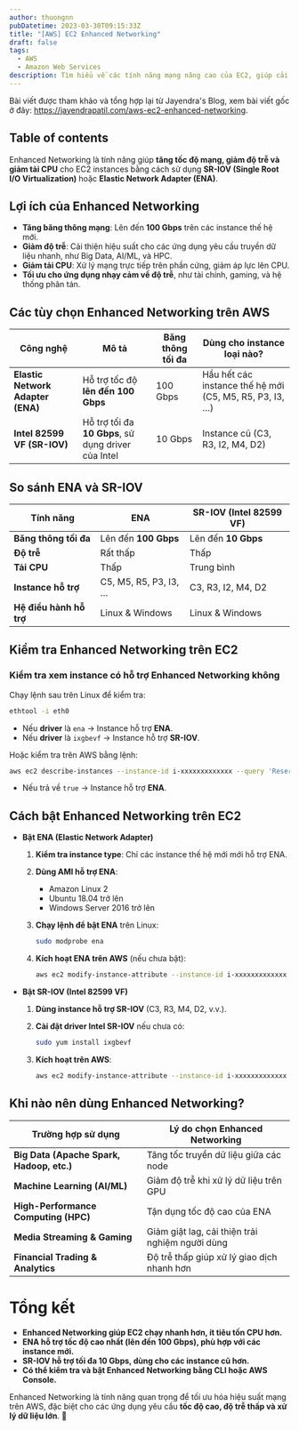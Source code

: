 ```yaml
---
author: thuongnn
pubDatetime: 2023-03-30T09:15:33Z
title: "[AWS] EC2 Enhanced Networking"
draft: false
tags:
  - AWS
  - Amazon Web Services
description: Tìm hiểu về các tính năng mạng nâng cao của EC2, giúp cải thiện hiệu suất và độ tin cậy của mạng.
---
```


Bài viết được tham khảo và tổng hợp lại từ Jayendra's Blog, xem bài viết gốc ở đây: https://jayendrapatil.com/aws-ec2-enhanced-networking.

## Table of contents

Enhanced Networking là tính năng giúp **tăng tốc độ mạng, giảm độ trễ và giảm tải CPU** cho EC2 instances bằng cách sử dụng **SR-IOV (Single Root I/O Virtualization)** hoặc **Elastic Network Adapter (ENA)**.

## **Lợi ích của Enhanced Networking**

- **Tăng băng thông mạng**: Lên đến **100 Gbps** trên các instance thế hệ mới.
- **Giảm độ trễ**: Cải thiện hiệu suất cho các ứng dụng yêu cầu truyền dữ liệu nhanh, như Big Data, AI/ML, và HPC.
- **Giảm tải CPU**: Xử lý mạng trực tiếp trên phần cứng, giảm áp lực lên CPU.
- **Tối ưu cho ứng dụng nhạy cảm về độ trễ**, như tài chính, gaming, và hệ thống phân tán.

## **Các tùy chọn Enhanced Networking trên AWS**

| **Công nghệ**                     | **Mô tả**                                           | **Băng thông tối đa** | **Dùng cho instance loại nào?**                         |
| --------------------------------- | --------------------------------------------------- | --------------------- | ------------------------------------------------------- |
| **Elastic Network Adapter (ENA)** | Hỗ trợ tốc độ **lên đến 100 Gbps**                  | 100 Gbps              | Hầu hết các instance thế hệ mới (C5, M5, R5, P3, I3, …) |
| **Intel 82599 VF (SR-IOV)**       | Hỗ trợ tối đa **10 Gbps**, sử dụng driver của Intel | 10 Gbps               | Instance cũ (C3, R3, I2, M4, D2)                        |

## **So sánh ENA và SR-IOV**

| **Tính năng**           | **ENA**               | **SR-IOV (Intel 82599 VF)** |
| ----------------------- | --------------------- | --------------------------- |
| **Băng thông tối đa**   | Lên đến **100 Gbps**  | Lên đến **10 Gbps**         |
| **Độ trễ**              | Rất thấp              | Thấp                        |
| **Tải CPU**             | Thấp                  | Trung bình                  |
| **Instance hỗ trợ**     | C5, M5, R5, P3, I3, … | C3, R3, I2, M4, D2          |
| **Hệ điều hành hỗ trợ** | Linux & Windows       | Linux & Windows             |

## **Kiểm tra Enhanced Networking trên EC2**

### **Kiểm tra xem instance có hỗ trợ Enhanced Networking không**

Chạy lệnh sau trên Linux để kiểm tra:

```bash
ethtool -i eth0
```

- Nếu **driver** là `ena` → Instance hỗ trợ **ENA**.
- Nếu **driver** là `ixgbevf` → Instance hỗ trợ **SR-IOV**.

Hoặc kiểm tra trên AWS bằng lệnh:

```bash
aws ec2 describe-instances --instance-id i-xxxxxxxxxxxxx --query 'Reservations[*].Instances[*].EnaSupport'
```

- Nếu trả về `true` → Instance hỗ trợ **ENA**.

## **Cách bật Enhanced Networking trên EC2**

- **Bật ENA (Elastic Network Adapter)**

  1. **Kiểm tra instance type**: Chỉ các instance thế hệ mới mới hỗ trợ ENA.
  2. **Dùng AMI hỗ trợ ENA**:
     - Amazon Linux 2
     - Ubuntu 18.04 trở lên
     - Windows Server 2016 trở lên
  3. **Chạy lệnh để bật ENA** trên Linux:

     ```bash
     sudo modprobe ena
     ```

  4. **Kích hoạt ENA trên AWS** (nếu chưa bật):

     ```bash
     aws ec2 modify-instance-attribute --instance-id i-xxxxxxxxxxxxx --ena-support
     ```

- **Bật SR-IOV (Intel 82599 VF)**

  1. **Dùng instance hỗ trợ SR-IOV** (C3, R3, M4, D2, v.v.).
  2. **Cài đặt driver Intel SR-IOV** nếu chưa có:

     ```bash
     sudo yum install ixgbevf
     ```

  3. **Kích hoạt trên AWS**:

     ```bash
     aws ec2 modify-instance-attribute --instance-id i-xxxxxxxxxxxxx --sriov-net-support simple
     ```

## **Khi nào nên dùng Enhanced Networking?**

| **Trường hợp sử dụng**                    | **Lý do chọn Enhanced Networking**              |
| ----------------------------------------- | ----------------------------------------------- |
| **Big Data (Apache Spark, Hadoop, etc.)** | Tăng tốc truyền dữ liệu giữa các node           |
| **Machine Learning (AI/ML)**              | Giảm độ trễ khi xử lý dữ liệu trên GPU          |
| **High-Performance Computing (HPC)**      | Tận dụng tốc độ cao của ENA                     |
| **Media Streaming & Gaming**              | Giảm giật lag, cải thiện trải nghiệm người dùng |
| **Financial Trading & Analytics**         | Độ trễ thấp giúp xử lý giao dịch nhanh hơn      |

# **Tổng kết**

- **Enhanced Networking giúp EC2 chạy nhanh hơn, ít tiêu tốn CPU hơn.**
- **ENA hỗ trợ tốc độ cao nhất (lên đến 100 Gbps), phù hợp với các instance mới.**
- **SR-IOV hỗ trợ tối đa 10 Gbps, dùng cho các instance cũ hơn.**
- **Có thể kiểm tra và bật Enhanced Networking bằng CLI hoặc AWS Console.**

Enhanced Networking là tính năng quan trọng để tối ưu hóa hiệu suất mạng trên AWS, đặc biệt cho các ứng dụng yêu cầu **tốc độ cao, độ trễ thấp và xử lý dữ liệu lớn**. 🚀
